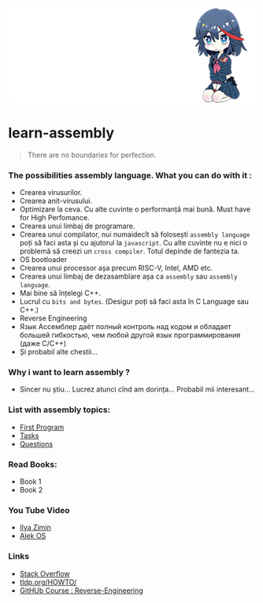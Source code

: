 
![image](img/samurai.png)

# learn-assembly
> There are no boundaries for perfection.

### The possibilities assembly language. What you can do with it :
* Crearea virusurilor.
* Crearea anit-virusului.
* Optimizare la ceva. Cu alte cuvinte o performanță mai bună. Must have for High Perfomance.
* Crearea unui limbaj de programare.
* Crearea unui compilator, nui numaidecît să folosești `assembly language` poți să faci asta și cu ajutorul la `javascript`. Cu alte cuvinte nu e nici o problemă să creezi un `cross compiler`. Totul depinde de fantezia ta.     
* OS bootloader
* Crearea unui processor așa precum RISC-V, Intel, AMD etc.
* Crearea unui limbaj de dezasamblare așa ca `assembly` sau `assembly language`.
* Mai bine să înțelegi C++.
* Lucrul cu `bits and bytes`. (Desigur poți să faci asta în C Language sau C++.)
* Reverse Engineering
* Язык Ассемблер даёт полный контроль над кодом и обладает большей гибкостью, чем любой другой язык программирования (даже C/C++)
* Și probabil alte chestii...

### Why i want to learn assembly ?  
* Sincer nu știu... Lucrez atunci cînd am dorința... Probabil mii interesant...

### List with assembly topics:
* [First Program](md/HELLO_WORLD.md)
* [Tasks](md/TASKS.md)
* [Questions](md/QUESTIONS.md)

### Read Books:
* Book 1
* Book 2

### You Tube Video
* [Ilya Zimin](https://www.youtube.com/watch?v=T7h4siKcpbc&t=44s)
* [Alek OS](https://www.youtube.com/watch?v=PHyIP9g9BQw&list=PLIJLLSrXDPoi7-5NMWzpzMUtSxNoH3TBW&ab_channel=AlekOS)

### Links
* [Stack Overflow](https://stackoverflow.com/questions/1360279/learning-assembly)
* [tldp.org/HOWTO/](https://tldp.org/HOWTO/Assembly-HOWTO/index.html)
* [GitHUb Course : Reverse-Engineering](https://github.com/mytechnotalent/Reverse-Engineering)
